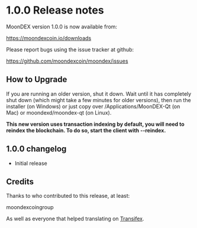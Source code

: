 1.0.0 Release notes
====================

MoonDEX version 1.0.0 is now available from:

  https://moondexcoin.io/downloads

Please report bugs using the issue tracker at github:

  https://github.com/moondexcoin/moondex/issues


How to Upgrade
--------------

If you are running an older version, shut it down. Wait until it has completely
shut down (which might take a few minutes for older versions), then run the
installer (on Windows) or just copy over /Applications/MoonDEX-Qt (on Mac) or
moondexd/moondex-qt (on Linux).

**This new version uses transaction indexing by default, you will need to reindex 
the blockchain. To do so, start the client with --reindex.**


1.0.0 changelog
----------------
- Initial release


Credits
--------

Thanks to who contributed to this release, at least:

moondexcoingroup

As well as everyone that helped translating on [Transifex](https://www.transifex.com/projects/p/moondex/).
